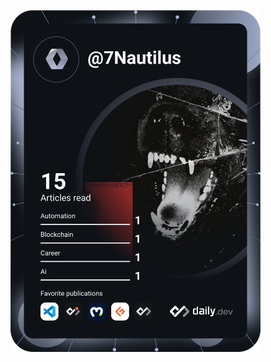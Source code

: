 <a href="https://app.daily.dev/7Nautilus"><img src="https://github.com/7Nautilus/7Nautilus/blob/main/devcard.svg" width="400" alt="7Nautilus's Dev Card"/></a>
